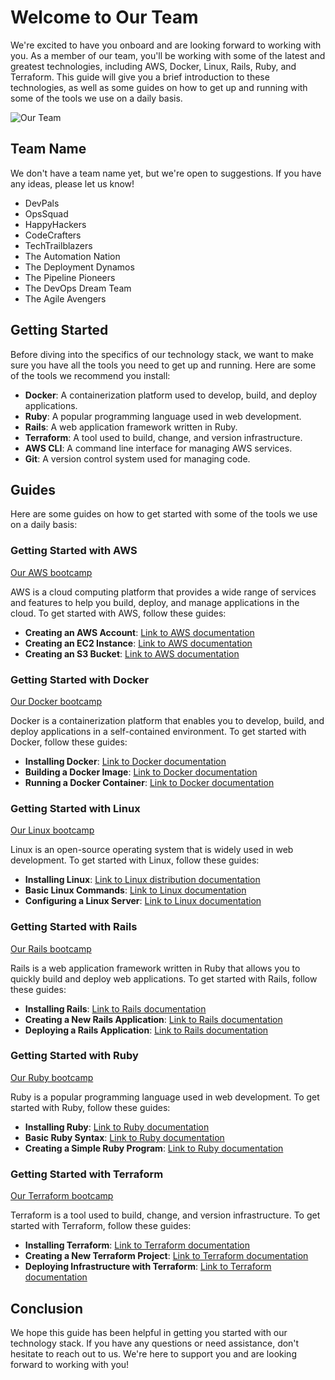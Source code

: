 # Welcome to Our Team

We're excited to have you onboard and are looking forward to working with you. As a member of our team, you'll be working with some of the latest and greatest technologies, including AWS, Docker, Linux, Rails, Ruby, and Terraform. This guide will give you a brief introduction to these technologies, as well as some guides on how to get up and running with some of the tools we use on a daily basis.

![Our Team](https://user-images.githubusercontent.com/19922556/218631229-cb041779-ac40-4714-85c3-7f64f3e6f52f.png)

## Team Name

We don't have a team name yet, but we're open to suggestions. If you have any ideas, please let us know!

- DevPals
- OpsSquad
- HappyHackers
- CodeCrafters
- TechTrailblazers
- The Automation Nation
- The Deployment Dynamos
- The Pipeline Pioneers
- The DevOps Dream Team
- The Agile Avengers

## Getting Started

Before diving into the specifics of our technology stack, we want to make sure you have all the tools you need to get up and running. Here are some of the tools we recommend you install:

- **Docker**: A containerization platform used to develop, build, and deploy applications.
- **Ruby**: A popular programming language used in web development.
- **Rails**: A web application framework written in Ruby.
- **Terraform**: A tool used to build, change, and version infrastructure.
- **AWS CLI**: A command line interface for managing AWS services.
- **Git**: A version control system used for managing code.

## Guides

Here are some guides on how to get started with some of the tools we use on a daily basis:

### Getting Started with AWS

[Our AWS bootcamp](aws/README.md)

AWS is a cloud computing platform that provides a wide range of services and features to help you build, deploy, and manage applications in the cloud. To get started with AWS, follow these guides:

- **Creating an AWS Account**: [Link to AWS documentation](https://docs.aws.amazon.com/index.html)
- **Creating an EC2 Instance**: [Link to AWS documentation](https://docs.aws.amazon.com/ec2)
- **Creating an S3 Bucket**: [Link to AWS documentation](https://docs.aws.amazon.com/s3)

### Getting Started with Docker

[Our Docker bootcamp](docker/README.md)

Docker is a containerization platform that enables you to develop, build, and deploy applications in a self-contained environment. To get started with Docker, follow these guides:

- **Installing Docker**: [Link to Docker documentation](https://docs.docker.com)
- **Building a Docker Image**: [Link to Docker documentation](https://docs.docker.com/get-started/overview)
- **Running a Docker Container**: [Link to Docker documentation](https://docs.docker.com/get-started/overview)

### Getting Started with Linux

[Our Linux bootcamp](linux/README.md)

Linux is an open-source operating system that is widely used in web development. To get started with Linux, follow these guides:

- **Installing Linux**: [Link to Linux distribution documentation](https://loftwah.github.io/linux-for-pirates)
- **Basic Linux Commands**: [Link to Linux documentation](https://loftwah.github.io/linux-for-pirates)
- **Configuring a Linux Server**: [Link to Linux documentation](https://loftwah.github.io/linux-for-pirates)

### Getting Started with Rails

[Our Rails bootcamp](ruby/rails/README.md)

Rails is a web application framework written in Ruby that allows you to quickly build and deploy web applications. To get started with Rails, follow these guides:

- **Installing Rails**: [Link to Rails documentation](https://guides.rubyonrails.org)
- **Creating a New Rails Application**: [Link to Rails documentation](https://guides.rubyonrails.org/getting_started.html)
- **Deploying a Rails Application**: [Link to Rails documentation](https://www.digitalocean.com/community/tutorials/how-to-build-a-ruby-on-rails-application)

### Getting Started with Ruby

[Our Ruby bootcamp](ruby/README.md)

Ruby is a popular programming language used in web development. To get started with Ruby, follow these guides:

- **Installing Ruby**: [Link to Ruby documentation](https://www.ruby-lang.org/en/downloads)
- **Basic Ruby Syntax**: [Link to Ruby documentation](https://www.ruby-lang.org/en/documentation)
- **Creating a Simple Ruby Program**: [Link to Ruby documentation](https://www.ruby-lang.org/en/documentation)

### Getting Started with Terraform

[Our Terraform bootcamp](terraform/README.md)

Terraform is a tool used to build, change, and version infrastructure. To get started with Terraform, follow these guides:

- **Installing Terraform**: [Link to Terraform documentation](https://developer.hashicorp.com/terraform/docs)
- **Creating a New Terraform Project**: [Link to Terraform documentation](https://developer.hashicorp.com/terraform/docs)
- **Deploying Infrastructure with Terraform**: [Link to Terraform documentation](https://developer.hashicorp.com/terraform/docs)

## Conclusion

We hope this guide has been helpful in getting you started with our technology stack. If you have any questions or need assistance, don't hesitate to reach out to us. We're here to support you and are looking forward to working with you!
